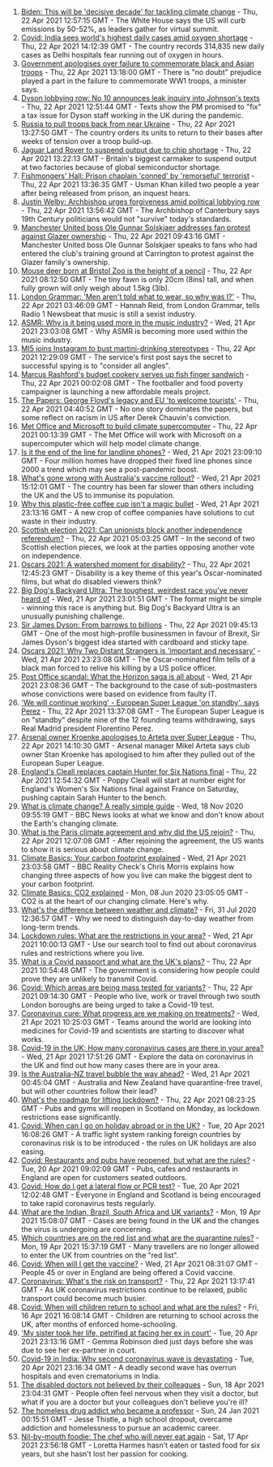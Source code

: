 1. [Biden: This will be 'decisive decade' for tackling climate change](https://www.bbc.co.uk/news/science-environment-56837927) - Thu, 22 Apr 2021 12:57:15 GMT - The White House says the US will curb emissions by 50-52%, as leaders gather for virtual summit.
2. [Covid: India sees world's highest daily cases amid oxygen shortage](https://www.bbc.co.uk/news/world-asia-india-56826645) - Thu, 22 Apr 2021 14:12:39 GMT - The country records 314,835 new daily cases as Delhi hospitals fear running out of oxygen in hours.
3. [Government apologises over failure to commemorate black and Asian troops](https://www.bbc.co.uk/news/uk-56840131) - Thu, 22 Apr 2021 13:18:00 GMT - There is "no doubt" prejudice played a part in the failure to commemorate WW1 troops, a minister says.
4. [Dyson lobbying row: No 10 announces leak inquiry into Johnson's texts](https://www.bbc.co.uk/news/uk-politics-56843363) - Thu, 22 Apr 2021 12:51:44 GMT - Texts show the PM promised to "fix" a tax issue for Dyson staff working in the UK during the pandemic.
5. [Russia to pull troops back from near Ukraine](https://www.bbc.co.uk/news/world-europe-56842763) - Thu, 22 Apr 2021 13:27:50 GMT - The country orders its units to return to their bases after weeks of tension over a troop build-up.
6. [Jaguar Land Rover to suspend output due to chip shortage](https://www.bbc.co.uk/news/business-56841946) - Thu, 22 Apr 2021 13:22:13 GMT - Britain's biggest carmaker to suspend output at two factories because of global semiconductor shortage.
7. [Fishmongers' Hall: Prison chaplain 'conned' by 'remorseful' terrorist](https://www.bbc.co.uk/news/uk-england-london-56844502) - Thu, 22 Apr 2021 13:36:35 GMT - Usman Khan killed two people a year after being released from prison, an inquest hears.
8. [Justin Welby: Archbishop urges forgiveness amid political lobbying row](https://www.bbc.co.uk/news/uk-politics-56846908) - Thu, 22 Apr 2021 13:56:42 GMT - The Archbishop of Canterbury says 19th Century politicians would not "survive" today's standards.
9. [Manchester United boss Ole Gunnar Solskjaer addresses fan protest against Glazer ownership](https://www.bbc.co.uk/sport/football/56843743) - Thu, 22 Apr 2021 09:43:16 GMT - Manchester United boss Ole Gunnar Solskjaer speaks to fans who had entered the club's training ground at Carrington to protest against the Glazer family's ownership.
10. [Mouse deer born at Bristol Zoo is the height of a pencil](https://www.bbc.co.uk/news/uk-england-bristol-56841632) - Thu, 22 Apr 2021 08:12:50 GMT - The tiny fawn is only 20cm (8ins) tall, and when fully grown will only weigh about 1.5kg (3lb).
11. [London Grammar: 'Men aren't told what to wear, so why was I?'](https://www.bbc.co.uk/news/newsbeat-56800957) - Thu, 22 Apr 2021 03:46:09 GMT - Hannah Reid, from London Grammar, tells Radio 1 Newsbeat that music is still a sexist industry.
12. [ASMR: Why is it being used more in the music industry?](https://www.bbc.co.uk/news/entertainment-arts-56837707) - Wed, 21 Apr 2021 23:03:08 GMT - Why ASMR is becoming more used within the music industry.
13. [MI5 joins Instagram to bust martini-drinking stereotypes](https://www.bbc.co.uk/news/uk-56840811) - Thu, 22 Apr 2021 12:29:09 GMT - The service's first post says the secret to successful spying is to "consider all angles".
14. [Marcus Rashford's budget cookery serves up fish finger sandwich](https://www.bbc.co.uk/news/education-56825700) - Thu, 22 Apr 2021 00:02:08 GMT - The footballer and food poverty campaigner is launching a new affordable meals project.
15. [The Papers: George Floyd's legacy and EU 'to welcome tourists'](https://www.bbc.co.uk/news/blogs-the-papers-56840119) - Thu, 22 Apr 2021 04:40:52 GMT - No one story dominates the papers, but some reflect on racism in US after Derek Chauvin's conviction.
16. [Met Office and Microsoft to build climate supercomputer](https://www.bbc.co.uk/news/technology-56840169) - Thu, 22 Apr 2021 00:13:39 GMT - The Met Office will work with Microsoft on a supercomputer which will help model climate change.
17. [Is it the end of the line for landline phones?](https://www.bbc.co.uk/news/business-56831212) - Wed, 21 Apr 2021 23:09:10 GMT - Four million homes have dropped their fixed line phones since 2000 a trend which may see a post-pandemic boost.
18. [What's gone wrong with Australia's vaccine rollout?](https://www.bbc.co.uk/news/world-australia-56825920) - Wed, 21 Apr 2021 15:12:01 GMT - The country has been far slower than others including the UK and the US to immunise its population.
19. [Why this plastic-free coffee cup isn't a magic bullet](https://www.bbc.co.uk/news/business-56582456) - Wed, 21 Apr 2021 23:13:16 GMT - A new crop of coffee companies have solutions to cut waste in their industry.
20. [Scottish election 2021: Can unionists block another independence referendum?](https://www.bbc.co.uk/news/uk-scotland-scotland-politics-56835961) - Thu, 22 Apr 2021 05:03:25 GMT - In the second of two Scottish election pieces, we look at the parties opposing another vote on independence.
21. [Oscars 2021: A watershed moment for disability?](https://www.bbc.co.uk/news/entertainment-arts-56825190) - Thu, 22 Apr 2021 12:45:23 GMT - Disability is a key theme of this year's Oscar-nominated films, but what do disabled viewers think?
22. [Big Dog's Backyard Ultra: The toughest, weirdest race you've never heard of](https://www.bbc.co.uk/sport/56720358) - Wed, 21 Apr 2021 23:01:51 GMT - The format might be simple - winning this race is anything but. Big Dog's Backyard Ultra is an unusually punishing challenge.
23. [Sir James Dyson: From barrows to billions](https://www.bbc.co.uk/news/business-46149743) - Thu, 22 Apr 2021 09:45:13 GMT - One of the most high-profile businessmen in favour of Brexit, Sir James Dyson's biggest idea started with cardboard and sticky tape.
24. [Oscars 2021: Why Two Distant Strangers is 'important and necessary'](https://www.bbc.co.uk/news/entertainment-arts-56813176) - Wed, 21 Apr 2021 23:23:08 GMT - The Oscar-nominated film tells of a black man forced to relive his killing by a US police officer.
25. [Post Office scandal: What the Horizon saga is all about](https://www.bbc.co.uk/news/business-56718036) - Wed, 21 Apr 2021 23:08:36 GMT - The background to the case of sub-postmasters whose convictions were based on evidence from faulty IT.
26. ['We will continue working' - European Super League 'on standby', says Perez](https://www.bbc.co.uk/sport/football/56842442) - Thu, 22 Apr 2021 13:37:08 GMT - The European Super League is on "standby" despite nine of the 12 founding teams withdrawing, says Real Madrid president Florentino Perez.
27. [Arsenal owner Kroenke apologises to Arteta over Super League](https://www.bbc.co.uk/sport/football/56845861) - Thu, 22 Apr 2021 14:10:30 GMT - Arsenal manager Mikel Arteta says club owner Stan Kroenke has apologised to him after they pulled out of the European Super League.
28. [England's Cleall replaces captain Hunter for Six Nations final](https://www.bbc.co.uk/sport/rugby-union/56842952) - Thu, 22 Apr 2021 12:54:32 GMT - Poppy Cleall will start at number eight for England's Women's Six Nations final against France on Saturday, pushing captain Sarah Hunter to the bench.
29. [What is climate change? A really simple guide](https://www.bbc.co.uk/news/science-environment-24021772) - Wed, 18 Nov 2020 09:55:19 GMT - BBC News looks at what we know and don't know about the Earth's changing climate.
30. [What is the Paris climate agreement and why did the US rejoin?](https://www.bbc.co.uk/news/science-environment-35073297) - Thu, 22 Apr 2021 12:07:08 GMT - After rejoining the agreement, the US wants to show it is serious about climate change.
31. [Climate Basics: Your carbon footprint explained](https://www.bbc.co.uk/news/science-environment-56822950) - Wed, 21 Apr 2021 23:03:58 GMT - BBC Reality Check's Chris Morris explains how changing three aspects of how you live can make the biggest dent to your carbon footprint.
32. [Climate Basics: CO2 explained](https://www.bbc.co.uk/news/science-environment-52926683) - Mon, 08 Jun 2020 23:05:05 GMT - CO2 is at the heart of our changing climate. Here's why.
33. [What's the difference between weather and climate?](https://www.bbc.co.uk/news/science-environment-53608338) - Fri, 31 Jul 2020 12:36:57 GMT - Why we need to distinguish day-to-day weather from long-term trends.
34. [Lockdown rules: What are the restrictions in your area?](https://www.bbc.co.uk/news/uk-54373904) - Wed, 21 Apr 2021 10:00:13 GMT - Use our search tool to find out about coronavirus rules and restrictions where you live.
35. [What is a Covid passport and what are the UK's plans?](https://www.bbc.co.uk/news/explainers-55718553) - Thu, 22 Apr 2021 10:54:48 GMT - The government is considering how people could prove they are unlikely to transmit Covid.
36. [Covid: Which areas are being mass tested for variants?](https://www.bbc.co.uk/news/explainers-54872039) - Thu, 22 Apr 2021 09:14:30 GMT - People who live, work or travel through two south London boroughs are being urged to take a Covid-19 test.
37. [Coronavirus cure: What progress are we making on treatments?](https://www.bbc.co.uk/news/health-52354520) - Wed, 21 Apr 2021 10:25:03 GMT - Teams around the world are looking into medicines for Covid-19 and scientists are starting to discover what works.
38. [Covid-19 in the UK: How many coronavirus cases are there in your area?](https://www.bbc.co.uk/news/uk-51768274) - Wed, 21 Apr 2021 17:51:26 GMT - Explore the data on coronavirus in the UK and find out how many cases there are in your area.
39. [Is the Australia-NZ travel bubble the way ahead?](https://www.bbc.co.uk/news/business-56796943) - Wed, 21 Apr 2021 00:45:04 GMT - Australia and New Zealand have quarantine-free travel, but will other countries follow their lead?
40. [What's the roadmap for lifting lockdown?](https://www.bbc.co.uk/news/explainers-52530518) - Thu, 22 Apr 2021 08:23:25 GMT - Pubs and gyms will reopen in Scotland on Monday, as lockdown restrictions ease significantly.
41. [Covid: When can I go on holiday abroad or in the UK?](https://www.bbc.co.uk/news/explainers-52646738) - Tue, 20 Apr 2021 16:08:26 GMT - A traffic light system ranking foreign countries by coronavirus risk is to be introduced - the rules on UK holidays are also easing.
42. [Covid: Restaurants and pubs have reopened, but what are the rules?](https://www.bbc.co.uk/news/business-52977388) - Tue, 20 Apr 2021 09:02:09 GMT - Pubs, cafes and restaurants in England are open for customers seated outdoors.
43. [Covid: How do I get a lateral flow or PCR test?](https://www.bbc.co.uk/news/health-51943612) - Tue, 20 Apr 2021 12:02:48 GMT - Everyone in England and Scotland is being encouraged to take rapid coronavirus tests regularly.
44. [What are the Indian, Brazil, South Africa and UK variants?](https://www.bbc.co.uk/news/health-55659820) - Mon, 19 Apr 2021 15:08:07 GMT - Cases are being found in the UK and the changes the virus is undergoing are concerning.
45. [Which countries are on the red list and what are the quarantine rules?](https://www.bbc.co.uk/news/explainers-52544307) - Mon, 19 Apr 2021 15:37:19 GMT - Many travellers are no longer allowed to enter the UK from countries on the "red list".
46. [Covid: When will I get the vaccine?](https://www.bbc.co.uk/news/health-55045639) - Wed, 21 Apr 2021 08:31:07 GMT - People 45 or over in England are being offered a Covid vaccine.
47. [Coronavirus: What's the risk on transport?](https://www.bbc.co.uk/news/health-51736185) - Thu, 22 Apr 2021 13:17:41 GMT - As UK coronavirus restrictions continue to be relaxed, public transport could become much busier.
48. [Covid: When will children return to school and what are the rules?](https://www.bbc.co.uk/news/education-51643556) - Fri, 16 Apr 2021 16:08:14 GMT - Children are returning to school across the UK, after months of enforced home-schooling.
49. ['My sister took her life, petrified at facing her ex in court'](https://www.bbc.co.uk/news/uk-56539465) - Tue, 20 Apr 2021 23:13:16 GMT - Gemma Robinson died just days before she was due to see her ex-partner in court.
50. [Covid-19 in India: Why second coronavirus wave is devastating](https://www.bbc.co.uk/news/world-asia-india-56811315) - Tue, 20 Apr 2021 23:16:34 GMT - A deadly second wave has overrun hospitals and even crematoriums in India.
51. [The disabled doctors not believed by their colleagues](https://www.bbc.co.uk/news/disability-56244376) - Sun, 18 Apr 2021 23:04:31 GMT - People often feel nervous when they visit a doctor, but what if you are a doctor but your colleagues don't believe you're ill?
52. [The homeless drug addict who became a professor](https://www.bbc.co.uk/news/stories-55559382) - Sun, 24 Jan 2021 00:15:51 GMT - Jesse Thistle, a high school dropout, overcame addiction and homelessness to pursue an academic career.
53. [Nil-by-mouth foodie: The chef who will never eat again](https://www.bbc.co.uk/news/stories-56688582) - Sat, 17 Apr 2021 23:56:18 GMT - Loretta Harmes hasn't eaten or tasted food for six years, but she hasn't lost her passion for cooking.
